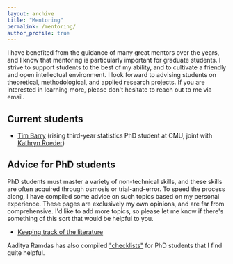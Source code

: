 ```yaml
---
layout: archive
title: "Mentoring"
permalink: /mentoring/
author_profile: true
---
```


I have benefited from the guidance of many great mentors over the years, and I know that mentoring is particularly important for graduate students. I strive to support students to the best of my ability, and to cultivate a friendly and open intellectual environment. I look forward to advising students on theoretical, methodological, and applied research projects. If you are interested in learning more, please don't hesitate to reach out to me via email.

Current students
------
- [Tim Barry](https://timothy-barry.github.io/) (rising third-year statistics PhD student at CMU, joint with [Kathryn Roeder](http://www.stat.cmu.edu/~roeder/))

Advice for PhD students
------
PhD students must master a variety of non-technical skills, and these skills are often acquired through osmosis or trial-and-error. To speed the process along, I have compiled some advice on such topics based on my personal experience. These pages are exclusively my own opinions, and are far from comprehensive. I'd like to add more topics, so please let me know if there's something of this sort that would be helpful to you.
- [Keeping track of the literature](/literature)

Aaditya Ramdas has also compiled ["checklists"](https://www.stat.cmu.edu/~aramdas/checklists.html) for PhD students that I find quite helpful.
